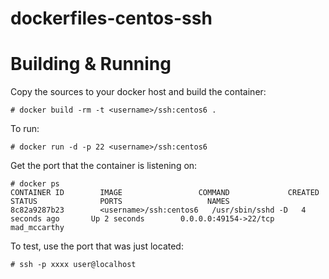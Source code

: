 # dockerfiles-centos-ssh

# Building & Running

Copy the sources to your docker host and build the container:

	# docker build -rm -t <username>/ssh:centos6 .

To run:

	# docker run -d -p 22 <username>/ssh:centos6

Get the port that the container is listening on:

```
# docker ps
CONTAINER ID        IMAGE                 COMMAND             CREATED             STATUS              PORTS                   NAMES
8c82a9287b23        <username>/ssh:centos6   /usr/sbin/sshd -D   4 seconds ago       Up 2 seconds        0.0.0.0:49154->22/tcp   mad_mccarthy        
```

To test, use the port that was just located:

	# ssh -p xxxx user@localhost 

